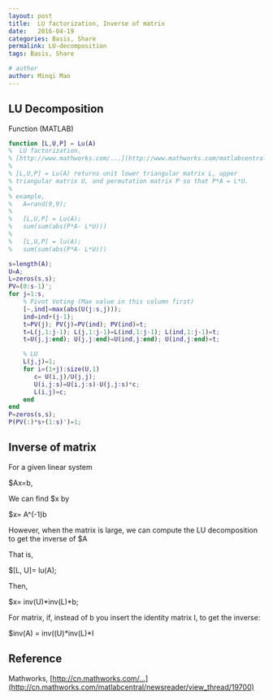 ```yaml
---
layout: post
title:  LU factorization, Inverse of matrix
date:   2016-04-19
categories: Basis, Share
permalink: LU-decomposition
tags: Basis, Share

# author
author: Minqi Mao
---
```


## LU Decomposition

Function (MATLAB)

```matlab
function [L,U,P] = Lu(A)
%  LU factorization.
% [http://www.mathworks.com/...](http://www.mathworks.com/matlabcentral/fileexchange/37459-matrix-inverse-using-lu-factorization/content/Lu.m)
%   
% [L,U,P] = Lu(A) returns unit lower triangular matrix L, upper
% triangular matrix U, and permutation matrix P so that P*A = L*U.
%
% example,
%   A=rand(9,9);
%
%   [L,U,P] = Lu(A);
%   sum(sum(abs(P*A- L*U)))
%   
%   [L,U,P] = lu(A);
%   sum(sum(abs(P*A- L*U)))

s=length(A);
U=A;
L=zeros(s,s);
PV=(0:s-1)';
for j=1:s,
    % Pivot Voting (Max value in this column first)
    [~,ind]=max(abs(U(j:s,j)));
    ind=ind+(j-1);
    t=PV(j); PV(j)=PV(ind); PV(ind)=t;
    t=L(j,1:j-1); L(j,1:j-1)=L(ind,1:j-1); L(ind,1:j-1)=t;
    t=U(j,j:end); U(j,j:end)=U(ind,j:end); U(ind,j:end)=t;

    % LU
    L(j,j)=1;
    for i=(1+j):size(U,1)
       c= U(i,j)/U(j,j);
       U(i,j:s)=U(i,j:s)-U(j,j:s)*c;
       L(i,j)=c;
    end
end
P=zeros(s,s);
P(PV(:)*s+(1:s)')=1;
```


## Inverse of matrix

For a given linear system 

$Ax=b,

We can find $x by

$x= A^(-1)b

However, when the matrix is large, we can compute the LU decomposition to get the inverse of $A

That is,

$[L, U]= lu(A);

Then,

$x= inv(U)*inv(L)*b;

For matrix, if, instead of b you insert the identity matrix I,
to get the inverse:

$inv(A) = inv((U)*inv(L)*I


## Reference

Mathworks, [http://cn.mathworks.com/...](http://cn.mathworks.com/matlabcentral/newsreader/view_thread/19700)